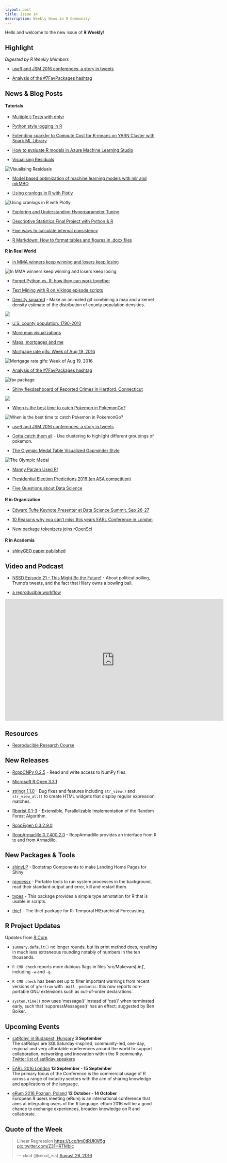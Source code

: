```yaml
---
layout: post
title: Issue 14
description: Weekly News in R Community.
---
```


Hello and welcome to the new issue of **R Weekly**!


## Highlight

*Digested by R Weekly Members*

+ [useR and JSM 2016 conferences: a story in tweets](http://varianceexplained.org/r/user-jsm-conferences/)

+ [Analysis of the #7FavPackages hashtag](http://varianceexplained.org/r/seven-fav-packages/)

## News & Blog Posts

#### Tutorials

+ [Multiple t-Tests with dplyr](https://sebastiansauer.github.io/multiple-t-tests-with-dplyr/)

+ [Python style logging in R](http://mazamascience.com/WorkingWithData/?p=1727)

+ [Extending sparklyr to Compute Cost for K-means on YARN Cluster with Spark ML Library](http://r-addict.com/2016/08/25/Extending-Sparklyr.html)

+ [How to evaluate R models in Azure Machine Learning Studio](http://www.nodalpoint.com/azure-ml-studio/)

+ [Visualising Residuals](http://drsimonj.svbtle.com/visualising-residuals)

![Visualising Residuals](https://i1.wp.com/svbtleusercontent.com/9jiwlvibugesq.png?ssl=1)

+ [Model based optimization of machine learning models with mlr and mlrMBO](https://mlr-org.github.io/How-to-win-a-drone-in-20-lines-of-R-code/)

+ [Using cranlogs in R with Plotly](http://moderndata.plot.ly/using-cranlogs-in-r-with-plotly/)

![Using cranlogs in R with Plotly](https://cdn.rawgit.com/rweekly/image/master/2016-08-29/cranlog.png)

+ [Exploring and Understanding Hyperparameter Tuning](https://mlr-org.github.io/Exploring-and-Understanding-Hyperparameter-Tuning/)

+ [Descriptive Statistics Final Project with Python & R](http://www.networkx.nl/data-science/descriptive_statistics_final_project/)

+ [Five ways to calculate internal consistency](http://drsimonj.svbtle.com/how-to-calculate-internal-consistency)

+ [R Markdown: How to format tables and figures in .docx files](http://datascienceplus.com/r-markdown-how-to-format-tables-and-figures-in-docx-files/)

#### R in Real World


+ [In MMA winners keep winning and losers keep losing](http://www.fightprior.com/2016/08/23/Win_loss_markov/)

![In MMA winners keep winning and losers keep losing](https://cdn.rawgit.com/rweekly/image/master/2016-08-29/mma.png)

+ [Forget Python vs. R: how they can work together](https://civisanalytics.com/blog/data-science/2016/08/15/python-r/)

+ [Text Mining with R on Vikings episode scripts](http://www.networkx.nl/data-science/text-mining-r-vikings/)

+ [Density squared](http://lenkiefer.com/2016/08/26/more-on-pop-distribution) - Make an animated gif combining a map and a kernel density estimate of the distribution of county population densities.

![](https://cdn.rawgit.com/rweekly/image/master/2016-08-29/popden.gif)

+ [U.S. county population: 1790-2010](http://lenkiefer.com/2016/08/23/US-pop-map-1790-2010)

+ [More map visualizations](http://lenkiefer.com/2016/08/24/more-maps)

+ [Maps, mortgages and me](http://lenkiefer.com/2016/08/21/maps-mortgages-and-me)

+ [Mortgage rate gifs: Week of Aug 19, 2016](http://lenkiefer.com/2016/08/19/mortgage-gif-8-19-2016)

![Mortgage rate gifs: Week of Aug 19, 2016](https://cdn.rawgit.com/rweekly/image/master/2016-08-29/monrate.gif)

+ [Analysis of the #7FavPackages hashtag](http://varianceexplained.org/r/seven-fav-packages/)

![fav package](https://cdn.rawgit.com/rweekly/image/master/2016-08-29/packages_graph-1.png)

+ [Shiny flexdashboard of Reported Crimes in Hartford, Connecticut](https://jasminedumas.shinyapps.io/hartford-crime/)

![](https://pbs.twimg.com/media/CqfWC7fWAAA5s9_.jpg:large)

+ [When is the best time to catch Pokemon in PokemonGo?](https://tojyouso.wordpress.com/2016/08/27/when-is-the-best-time-to-catch-pokemon-i/)

![When is the best time to catch Pokemon in PokemonGo?](https://tojyouso.files.wordpress.com/2016/08/uncommon.png?w=540)


+ [useR and JSM 2016 conferences: a story in tweets](http://varianceexplained.org/r/user-jsm-conferences/)

+ [Gotta catch them all](http://blog.eighty20.co.za//technique%20review/2016/08/21/Pokemon-clustering/) - Use clustering to highlight different groupings of pokemon.

+ [The Olympic Medal Table Visualized Gapminder Style](http://staff.math.su.se/hoehle/blog/2016/08/21/gapMedal.html)

![The Olympic Medal](https://cdn.rawgit.com/rweekly/image/master/2016-08-29/olympicMedals-gapminder-style.gif)

+ [Manny Parzen Used R!](https://matloff.wordpress.com/2016/08/20/manny-parzen-used-r/)

+ [Presidential Election Predictions 2016 (an ASA competition)](https://www.r-statistics.com/2016/08/presidential-election-predictions-2016/)


+ [Five Questions about Data Science](https://www.r-bloggers.com/five-questions-about-data-science/)


#### R in Organization

+ [Edward Tufte Keynote Presenter at Data Science Summit, Sep 26-27](http://blog.revolutionanalytics.com/2016/08/tufte-keynote.html)

+ [10 Reasons why you can’t miss this years EARL Conference in London](http://www.mango-solutions.com/wp/2016/08/10-reasons-why-you-cant-miss-this-years-earl-conference-in-london/)

+ [New package tokenizers joins rOpenSci](http://ropensci.org/blog/2016/08/23/tokenizers-joins-ropensci)

#### R in Academia

+ [shinyGEO paper published](http://bioinformatics.oxfordjournals.org/content/early/2016/08/20/bioinformatics.btw519)

## Video and Podcast

+ [NSSD Episode 21 - This Might Be the Future!](https://soundcloud.com/nssd-podcast/episode-21-this-might-be-the-future) - About political polling, Trump’s tweets, and the fact that Hilary owns a bowling ball.

+ [a reproducible workflow](https://www.youtube.com/watch?v=s3JldKoA0zw&feature=youtu.be)

<iframe width="720" height="400" src="https://www.youtube.com/embed/s3JldKoA0zw" frameborder="0" allowfullscreen></iframe>

## Resources

+ [Reproducible Research Course](http://eriqande.github.io/rep-res-web/syllabus.html)


## New Releases

+ [RcppCNPy 0.2.5](http://dirk.eddelbuettel.com/blog/2016/08/26#rcppcnpy_0.2.5) - Read and write access to NumPy files.

+ [Microsoft R Open 3.3.1](http://blog.revolutionanalytics.com/2016/08/microsoft-r-open-331-now-available-for-windows-mac-and-linux.html)

+ [stringr 1.1.0](https://blog.rstudio.org/2016/08/24/stringr-1-1-0/) - Bug fixes and features including `str_view()` and `str_view_all()` to create HTML widgets that display regular expression matches.

+ [Rborist 0.1-3](http://blog.suiji.org/post/2016/08/23/Rborist-version-0.1-3-is-now-available-from-CRAN) - Extensible, Parallelizable Implementation of the Random Forest Algorithm.

+ [RcppEigen 0.3.2.9.0](http://dirk.eddelbuettel.com/blog/2016/08/21#rcppeigen_0.3.2.9.0)

+ [RcppArmadillo 0.7.400.2.0](http://dirk.eddelbuettel.com/blog/2016/08/25#rcpparmadillo_0.7.400.2.0) - RcppArmadillo provides an interface from R to and from Armadillo.


## New Packages & Tools

+ [shinyLP](https://github.com/jasdumas/shinyLP) - Bootstrap Components to make Landing Home Pages for Shiny

+ [processx](https://github.com/gaborcsardi/processx) - Portable tools to run system processes in the background, read their standard output and error, kill and restart them.

+ [types](https://github.com/jimhester/types) - This package provides a simple type annotation for R that is usable in scripts.

+ [thief](http://robjhyndman.com/hyndsight/thief/) - The thief package for R: Temporal HIErarchical Forecasting.

## R Project Updates

Updates from [R Core](http://developer.r-project.org/blosxom.cgi/R-devel/NEWS).

+ `summary.default()` no longer rounds, but its print method does, resulting in much less extraneous rounding notably of numbers in the ten thousands.

+ `R CMD check` reports more dubious flags in files ‘src/Makevars[.in]’, including `-w` and `-g`.

+ `R CMD check` has been set up to filter important warnings from recent versions of `gfortran` with `-Wall -pedantic`: this now reports non-portable GNU extensions such as out-of-order declarations.

+ `system.time()` now uses ‘message()’ instead of ‘cat()’ when terminated early, such that ‘suppressMessages()’ has an effect; suggested by Ben Bolker.

## Upcoming Events

+ [satRday! in Budapest, Hungary](http://budapest.satrdays.org/#cfp) **3 September**<br>
The satRdays are SQLSaturday-inspired, community-led, one-day, regional and very affordable conferences around the world to support collaboration, networking and innovation within the R community.<br>
[Twitter list of satRday speakers](https://twitter.com/thinkR_fr/lists/satrday-budapest-speakers)

+ [EARL 2016 London](https://earlconf.com/)  **13 September - 15 September** <br>
The primary focus of the Conference is the commercial usage of R across a range of industry sectors with the aim of sharing knowledge and applications of the language.<br /> 

+ [eRum 2016 Poznan, Poland](http://erum.ue.poznan.pl/)  **12 October - 14 October** <br>
European R users meeting (eRum) is an international conference that aims at integrating users of the R language. eRum 2016 will be a good chance to exchange experiences, broaden knowledge on R and collaborate. <br /> 

## Quote of the Week

<blockquote class="twitter-tweet" data-lang="en"><p lang="en" dir="ltr">Linear Regression <a href="https://t.co/tm0tRUKW5g">https://t.co/tm0tRUKW5g</a> <a href="https://t.co/Z31HRTMbic">pic.twitter.com/Z31HRTMbic</a></p>&mdash; xkcd (@xkcd_rss) <a href="https://twitter.com/xkcd_rss/status/769165376202604545">August 26, 2016</a></blockquote>
